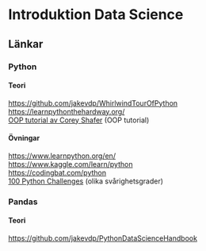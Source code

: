 # Introduktion Data Science

## Länkar
### **Python**
#### **Teori**
https://github.com/jakevdp/WhirlwindTourOfPython  
https://learnpythonthehardway.org/  
[OOP tutorial av Corey Shafer](https://www.youtube.com/playlist?list=PL-osiE80TeTsqhIuOqKhwlXsIBIdSeYtc) (OOP tutorial)
#### **Övningar**
https://www.learnpython.org/en/  
https://www.kaggle.com/learn/python  
https://codingbat.com/python  
[100 Python Challenges](https://github.com/zhiwehu/Python-programming-exercises/blob/master/100%2B%20Python%20challenging%20programming%20exercises.txt) (olika svårighetsgrader)  

### **Pandas**
#### **Teori**
https://github.com/jakevdp/PythonDataScienceHandbook  
